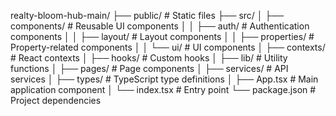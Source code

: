 realty-bloom-hub-main/
├── public/              # Static files
├── src/
│   ├── components/      # Reusable UI components
│   │   ├── auth/        # Authentication components
│   │   ├── layout/      # Layout components
│   │   ├── properties/  # Property-related components
│   │   └── ui/          # UI components
│   ├── contexts/        # React contexts
│   ├── hooks/           # Custom hooks
│   ├── lib/             # Utility functions
│   ├── pages/           # Page components
│   ├── services/        # API services
│   ├── types/           # TypeScript type definitions
│   ├── App.tsx          # Main application component
│   └── index.tsx        # Entry point
└── package.json         # Project dependencies